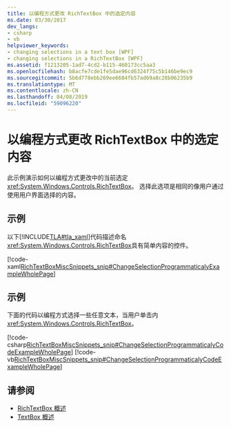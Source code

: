 ```yaml
---
title: 以编程方式更改 RichTextBox 中的选定内容
ms.date: 03/30/2017
dev_langs:
- csharp
- vb
helpviewer_keywords:
- changing selections in a text box [WPF]
- changing selections in a RichTextBox [WPF]
ms.assetid: f1213205-1ad7-4cd2-b115-460173cc5aa3
ms.openlocfilehash: b8acfe7cde1fe5dae96cd6324f75c5b146be9ec9
ms.sourcegitcommit: 5b6d778ebb269ee6684fb57ad69a8c28b06235b9
ms.translationtype: MT
ms.contentlocale: zh-CN
ms.lasthandoff: 04/08/2019
ms.locfileid: "59096220"
---
```

# <a name="change-selection-in-a-richtextbox-programmatically"></a>以编程方式更改 RichTextBox 中的选定内容
此示例演示如何以编程方式更改中的当前选定<xref:System.Windows.Controls.RichTextBox>。 选择此选项是相同的像用户通过使用用户界面选择的内容。  
  
## <a name="example"></a>示例  
 以下[!INCLUDE[TLA#tla_xaml](../../../../includes/tlasharptla-xaml-md.md)]代码描述命名<xref:System.Windows.Controls.RichTextBox>具有简单内容的控件。  
  
 [!code-xaml[RichTextBoxMiscSnippets_snip#ChangeSelectionProgrammaticalyExampleWholePage](~/samples/snippets/csharp/VS_Snippets_Wpf/RichTextBoxMiscSnippets_snip/CSharp/ChangeSelectionProgrammaticaly.xaml#changeselectionprogrammaticalyexamplewholepage)]  
  
## <a name="example"></a>示例  
 下面的代码以编程方式选择一些任意文本，当用户单击内<xref:System.Windows.Controls.RichTextBox>。  
  
 [!code-csharp[RichTextBoxMiscSnippets_snip#ChangeSelectionProgrammaticalyCodeExampleWholePage](~/samples/snippets/csharp/VS_Snippets_Wpf/RichTextBoxMiscSnippets_snip/CSharp/ChangeSelectionProgrammaticaly.xaml.cs#changeselectionprogrammaticalycodeexamplewholepage)]
 [!code-vb[RichTextBoxMiscSnippets_snip#ChangeSelectionProgrammaticalyCodeExampleWholePage](~/samples/snippets/visualbasic/VS_Snippets_Wpf/RichTextBoxMiscSnippets_snip/VisualBasic/ChangeSelectionProgrammaticaly.xaml.vb#changeselectionprogrammaticalycodeexamplewholepage)]  
  
## <a name="see-also"></a>请参阅

- [RichTextBox 概述](richtextbox-overview.md)
- [TextBox 概述](textbox-overview.md)
